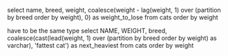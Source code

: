 

select  name, breed, weight, coalesce(weight - lag(weight, 1) over (partition by breed order by weight), 0) as weight_to_lose
 from cats 
order by weight

have to be the same type
select NAME, WEIGHT, breed, coalesce(cast(lead(weight, 1) over (partition by breed order by weight) as varchar), 'fattest cat') as next_heaviest
 from cats 
order by weight